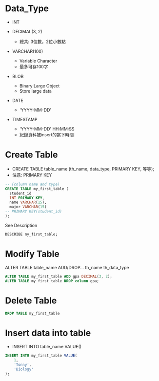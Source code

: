 # Data_Type
- INT 
- DECIMAL(3, 2)
  - 總共: 3位數，2位小數點
- VARCHAR(100)
  - Variable Character 
  - 最多可存100字

- BLOB
  - Binary Large Object
  - Store large data

- DATE
  - 'YYYY-MM-DD'

- TIMESTAMP
  -  'YYYY-MM-DD' HH:MM:SS
  -  紀錄資料被insert的當下時間

# Create Table
- CREATE TABLE table_name (th_name, data_type, PRIMARY KEY, 等等);
- 注意: PRIMARY KEY
```sql
-- (column name and type)
CREATE TABLE my_first_table (
  student_id	
  INT PRIMARY KEY,
  name VARCHAR(15),
  major VARCHAR(15)
-- PRIMARY KEY(student_id) 
);
```
See Description
```sql
DESCRIBE my_first_table;
```

# Modify Table
ALTER TABLE table_name ADD/DROP... th_name th_data_type
```sql
ALTER TABLE my_first_table ADD gpa DECIMAL(3, 2);
ALTER TABLE my_first_table DROP column gpa;
```
# Delete Table
```sql
DROP TABLE my_first_table
```

# Insert data into table
- INSERT INTO table_name VALUE()

```sql
INSERT INTO my_first_table VALUE(
	1,
	'Tonny',
  	'Biology'
);
```
